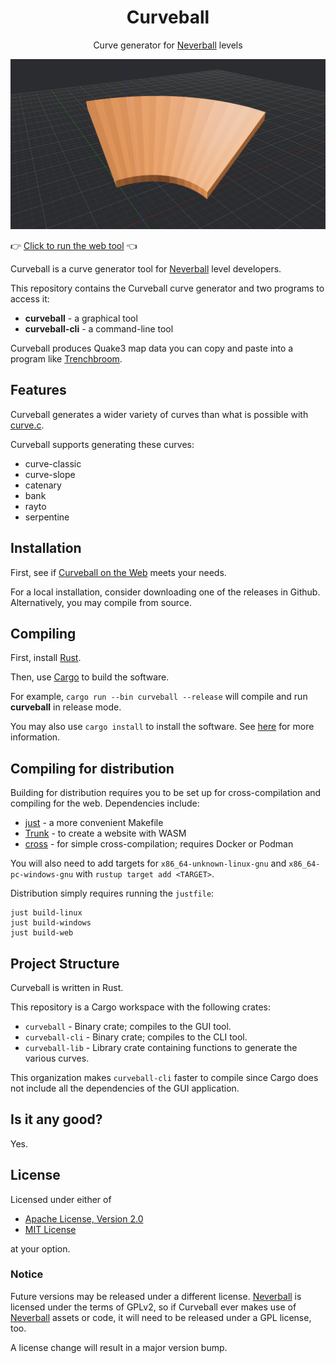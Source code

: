 <div align="center">

# Curveball

Curve generator for [Neverball] levels

</div>

![cuveball logo](resources/curveball.png)

👉 [Click to run the web tool][Curveball on the Web] 👈

Curveball is a curve generator tool for [Neverball] level developers.

This repository contains the Curveball curve generator and two programs to access it:

- **curveball** - a graphical tool
- **curveball-cli** - a command-line tool

Curveball produces Quake3 map data you can copy and paste into a program like [Trenchbroom].

## Features

Curveball generates a wider variety of curves than what is possible with [curve.c].

Curveball supports generating these curves:

- curve-classic
- curve-slope
- catenary
- bank
- rayto
- serpentine

## Installation

First, see if [Curveball on the Web] meets your needs.

For a local installation, consider downloading one of the releases in Github. Alternatively, you may
compile from source.

## Compiling

First, install [Rust](https://www.rust-lang.org/).

Then, use [Cargo](https://doc.rust-lang.org/cargo/) to build the software.

For example, `cargo run --bin curveball --release` will compile and run **curveball** in release mode.

You may also use `cargo install` to install the software. See [here](https://doc.rust-lang.org/cargo/commands/cargo-install.html) for more information.

## Compiling for distribution

Building for distribution requires you to be set up for cross-compilation and compiling for the web. Dependencies include:

- [just](https://github.com/casey/just) - a more convenient Makefile
- [Trunk](https://trunkrs.dev/) - to create a website with WASM
- [cross](https://github.com/cross-rs/cross) - for simple cross-compilation; requires Docker or Podman

You will also need to add targets for `x86_64-unknown-linux-gnu` and `x86_64-pc-windows-gnu` with `rustup target add <TARGET>`.

Distribution simply requires running the `justfile`:

```
just build-linux
just build-windows
just build-web
```

## Project Structure

Curveball is written in Rust.

This repository is a Cargo workspace with the following crates:

- `curveball` - Binary crate; compiles to the GUI tool.
- `curveball-cli` - Binary crate; compiles to the CLI tool.
- `curveball-lib` - Library crate containing functions to generate the various curves.

This organization makes `curveball-cli` faster to compile since Cargo does not include all the dependencies of the GUI application.

## Is it any good?

Yes.

## License

Licensed under either of

- [Apache License, Version 2.0](LICENSE-APACHE)
- [MIT License](LICENSE-MIT)

at your option.

### Notice

Future versions may be released under a different license. [Neverball] is licensed under the terms of GPLv2, so if Curveball ever makes use of [Neverball] assets or code, it will need to be released under a GPL license, too.

A license change will result in a major version bump.

[crates.io]: https://crates.io/
[curve.c]: https://github.com/Neverball/neverball/blob/master/contrib/curve.c
[Curveball on the Web]: https://mightyburger.github.io/curveball-web/
[Neverball]: https://neverball.org/
[Trenchbroom]: https://trenchbroom.github.io/
